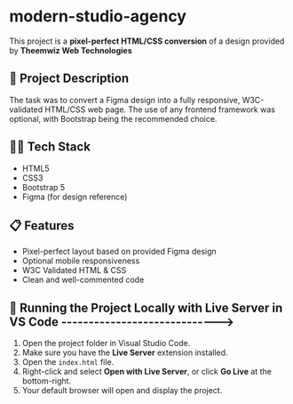 # modern-studio-agency

This project is a **pixel-perfect HTML/CSS conversion** of a design provided by **Theemwiz Web Technologies**
## 🚀 Project Description

The task was to convert a Figma design into a fully responsive, W3C-validated HTML/CSS web page. The use of any frontend framework was optional, with Bootstrap being the recommended choice.

## 🧑‍💻 Tech Stack

- HTML5
- CSS3
- Bootstrap 5 
- Figma (for design reference)

## 📋 Features

- Pixel-perfect layout based on provided Figma design
- Optional mobile responsiveness 
- W3C Validated HTML & CSS
- Clean and well-commented code

## 🚀 Running the Project Locally with Live Server in VS Code ----------------------------->

1. Open the project folder in Visual Studio Code.
2. Make sure you have the **Live Server** extension installed.
3. Open the `index.html` file.
4. Right-click and select **Open with Live Server**, or click **Go Live** at the bottom-right.
5. Your default browser will open and display the project.  


